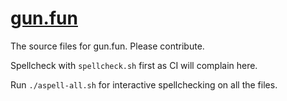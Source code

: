 # [gun.fun](https://gun.fun)

The source files for gun.fun.
Please contribute.

Spellcheck with `spellcheck.sh` first as CI will complain here.

Run `./aspell-all.sh` for interactive spellchecking on all the files.
